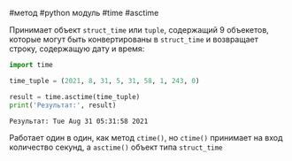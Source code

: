 #метод #python модуль #time #asctime 


Принимает объект `struct_time` или `tuple`, содержащий 9 объекетов, которые могут быть конвертированы в `struct_time` и возвращает строку, содержащую дату и время:
```python
import time

time_tuple = (2021, 8, 31, 5, 31, 58, 1, 243, 0)

result = time.asctime(time_tuple)
print('Результат:', result)
```
```no-highlight
Результат: Tue Aug 31 05:31:58 2021
```
Работает один в один, как метод `ctime()`, но `ctime()` принимает на вход количество секунд, а `asctime()` объект типа `struct_time`